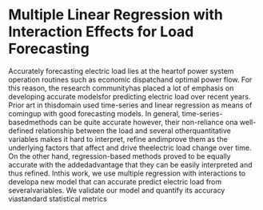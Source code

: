 # Multiple Linear Regression with Interaction Effects for Load Forecasting


Accurately forecasting electric load lies at the heartof  power  system  operation  routines  such  as  economic  dispatchand optimal power flow. For this reason, the research communityhas  placed  a  lot  of  emphasis  on  developing  accurate  modelsfor  predicting  electric  load  over  recent  years.  Prior  art  in  thisdomain used time-series and linear regression as means of comingup  with  good  forecasting  models.  In  general,  time-series-basedmethods  can  be  quite  accurate  however,  their  non-reliance  ona  well-defined  relationship  between  the  load  and  several  otherquantitative  variables  makes  it  hard  to  interpret,  refine  andimprove them as the underlying factors that affect and drive theelectric  load  change  over  time.  On  the  other  hand,  regression-based  methods  proved  to  be  equally  accurate  with  the  addedadvantage that they can be easily interpreted and thus refined. Inthis work, we use multiple regression with interactions to developa new model that can accurate predict electric load from severalvariables.  We  validate  our  model  and  quantify  its  accuracy  viastandard  statistical  metrics
